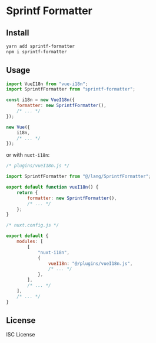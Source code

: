 # Sprintf Formatter

## Install

```bash
yarn add sprintf-formatter
npm i sprintf-formatter
```

## Usage

``` js
import VueI18n from "vue-i18n";
import SprintfFormatter from "sprintf-formatter";

const i18n = new VueI18n({
    formatter: new SprintfFormatter(),
    /* ... */
});

new Vue({
    i18n,
    /* ... */
});
```

or with `nuxt-i18n`:

``` js
/* plugins/vueI18n.js */

import SprintfFormatter from "@/lang/SprintfFormatter";

export default function vueI18n() {
    return {
        formatter: new SprintfFormatter(),
        /* ... */
    };
}
```

``` js
/* nuxt.config.js */

export default {
    modules: [
        [
            "nuxt-i18n",
            {
                vueI18n: "@/plugins/vueI18n.js",
                /* ... */
            },
        ],
        /* ... */
    ],
    /* ... */
}
```

## License

ISC License
